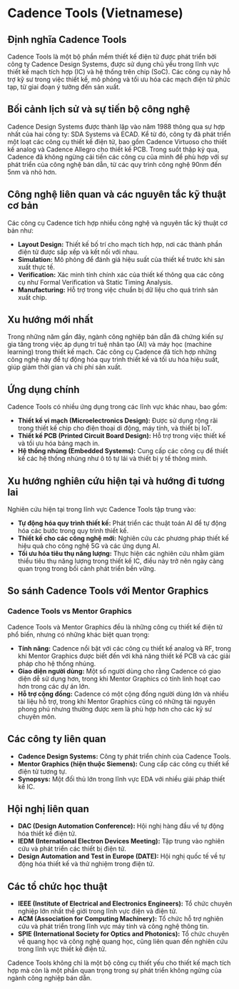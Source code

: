 # Cadence Tools (Vietnamese)

## Định nghĩa Cadence Tools
Cadence Tools là một bộ phần mềm thiết kế điện tử được phát triển bởi công ty Cadence Design Systems, được sử dụng chủ yếu trong lĩnh vực thiết kế mạch tích hợp (IC) và hệ thống trên chip (SoC). Các công cụ này hỗ trợ kỹ sư trong việc thiết kế, mô phỏng và tối ưu hóa các mạch điện tử phức tạp, từ giai đoạn ý tưởng đến sản xuất.

## Bối cảnh lịch sử và sự tiến bộ công nghệ
Cadence Design Systems được thành lập vào năm 1988 thông qua sự hợp nhất của hai công ty: SDA Systems và ECAD. Kể từ đó, công ty đã phát triển một loạt các công cụ thiết kế điện tử, bao gồm Cadence Virtuoso cho thiết kế analog và Cadence Allegro cho thiết kế PCB. Trong suốt thập kỷ qua, Cadence đã không ngừng cải tiến các công cụ của mình để phù hợp với sự phát triển của công nghệ bán dẫn, từ các quy trình công nghệ 90nm đến 5nm và nhỏ hơn.

## Công nghệ liên quan và các nguyên tắc kỹ thuật cơ bản
Các công cụ Cadence tích hợp nhiều công nghệ và nguyên tắc kỹ thuật cơ bản như:

- **Layout Design:** Thiết kế bố trí cho mạch tích hợp, nơi các thành phần điện tử được sắp xếp và kết nối với nhau.
- **Simulation:** Mô phỏng để đánh giá hiệu suất của thiết kế trước khi sản xuất thực tế.
- **Verification:** Xác minh tính chính xác của thiết kế thông qua các công cụ như Formal Verification và Static Timing Analysis.
- **Manufacturing:** Hỗ trợ trong việc chuẩn bị dữ liệu cho quá trình sản xuất chip.

## Xu hướng mới nhất
Trong những năm gần đây, ngành công nghiệp bán dẫn đã chứng kiến sự gia tăng trong việc áp dụng trí tuệ nhân tạo (AI) và máy học (machine learning) trong thiết kế mạch. Các công cụ Cadence đã tích hợp những công nghệ này để tự động hóa quy trình thiết kế và tối ưu hóa hiệu suất, giúp giảm thời gian và chi phí sản xuất.

## Ứng dụng chính
Cadence Tools có nhiều ứng dụng trong các lĩnh vực khác nhau, bao gồm:

- **Thiết kế vi mạch (Microelectronics Design):** Được sử dụng rộng rãi trong thiết kế chip cho điện thoại di động, máy tính, và thiết bị IoT.
- **Thiết kế PCB (Printed Circuit Board Design):** Hỗ trợ trong việc thiết kế và tối ưu hóa bảng mạch in.
- **Hệ thống nhúng (Embedded Systems):** Cung cấp các công cụ để thiết kế các hệ thống nhúng như ô tô tự lái và thiết bị y tế thông minh.

## Xu hướng nghiên cứu hiện tại và hướng đi tương lai
Nghiên cứu hiện tại trong lĩnh vực Cadence Tools tập trung vào:

- **Tự động hóa quy trình thiết kế:** Phát triển các thuật toán AI để tự động hóa các bước trong quy trình thiết kế.
- **Thiết kế cho các công nghệ mới:** Nghiên cứu các phương pháp thiết kế hiệu quả cho công nghệ 5G và các ứng dụng AI.
- **Tối ưu hóa tiêu thụ năng lượng:** Thực hiện các nghiên cứu nhằm giảm thiểu tiêu thụ năng lượng trong thiết kế IC, điều này trở nên ngày càng quan trọng trong bối cảnh phát triển bền vững.

## So sánh Cadence Tools với Mentor Graphics
### Cadence Tools vs Mentor Graphics
Cadence Tools và Mentor Graphics đều là những công cụ thiết kế điện tử phổ biến, nhưng có những khác biệt quan trọng:

- **Tính năng:** Cadence nổi bật với các công cụ thiết kế analog và RF, trong khi Mentor Graphics được biết đến với khả năng thiết kế PCB và các giải pháp cho hệ thống nhúng.
- **Giao diện người dùng:** Một số người dùng cho rằng Cadence có giao diện dễ sử dụng hơn, trong khi Mentor Graphics có tính linh hoạt cao hơn trong các dự án lớn.
- **Hỗ trợ cộng đồng:** Cadence có một cộng đồng người dùng lớn và nhiều tài liệu hỗ trợ, trong khi Mentor Graphics cũng có những tài nguyên phong phú nhưng thường được xem là phù hợp hơn cho các kỹ sư chuyên môn.

## Các công ty liên quan
- **Cadence Design Systems:** Công ty phát triển chính của Cadence Tools.
- **Mentor Graphics (hiện thuộc Siemens):** Cung cấp các công cụ thiết kế điện tử tương tự.
- **Synopsys:** Một đối thủ lớn trong lĩnh vực EDA với nhiều giải pháp thiết kế IC.

## Hội nghị liên quan
- **DAC (Design Automation Conference):** Hội nghị hàng đầu về tự động hóa thiết kế điện tử.
- **IEDM (International Electron Devices Meeting):** Tập trung vào nghiên cứu và phát triển các thiết bị điện tử.
- **Design Automation and Test in Europe (DATE):** Hội nghị quốc tế về tự động hóa thiết kế và thử nghiệm trong điện tử.

## Các tổ chức học thuật
- **IEEE (Institute of Electrical and Electronics Engineers):** Tổ chức chuyên nghiệp lớn nhất thế giới trong lĩnh vực điện và điện tử.
- **ACM (Association for Computing Machinery):** Tổ chức hỗ trợ nghiên cứu và phát triển trong lĩnh vực máy tính và công nghệ thông tin.
- **SPIE (International Society for Optics and Photonics):** Tổ chức chuyên về quang học và công nghệ quang học, cũng liên quan đến nghiên cứu trong lĩnh vực thiết kế điện tử.

Cadence Tools không chỉ là một bộ công cụ thiết yếu cho thiết kế mạch tích hợp mà còn là một phần quan trọng trong sự phát triển không ngừng của ngành công nghiệp bán dẫn.